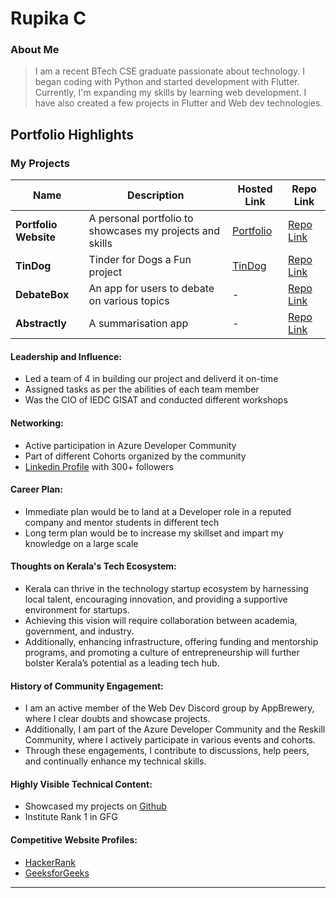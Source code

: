 
# Rupika C

### About Me

>I am a recent BTech CSE graduate passionate about technology. I began coding with Python and started development with Flutter. 
Currently, I'm expanding my skills by learning web development. I have also created a few projects in Flutter and Web dev technologies.



## Portfolio Highlights

### My Projects

| Name                | Description                                                               | Hosted Link                              | Repo Link                                                      |
|---------------------|---------------------------------------------------------------------------|------------------------------------------|----------------------------------------------------------------|
| **Portfolio Website**  | A personal portfolio to showcases my projects and skills                                              | [Portfolio](https://rupika14.github.io/Portfolio/)   |      [Repo Link](https://github.com/rupika14/Portfolio)          |
| **TinDog**  | Tinder for Dogs a Fun project                                            | [TinDog](https://rupika14.github.io/TinDog/)    | [Repo Link](https://github.com/rupika14/TinDog)             |
| **DebateBox**  | An app for users to debate on various topics |  - | [Repo Link](https://github.com/rupika14/debate_box) |
| **Abstractly**  | A summarisation app |-| [Repo Link](https://github.com/rupika14/abstractly1.0) |

#### Leadership and Influence:

- Led a team of 4 in building our project and deliverd it on-time
- Assigned tasks as per the abilities of each team member
- Was the CIO of IEDC GISAT and conducted different workshops

#### Networking:

- Active participation in Azure Developer Community
- Part of different Cohorts organized by the community
- [Linkedin Profile](https://www.linkedin.com/in/rupika-c-a6663124b/) with 300+ followers
  
#### Career Plan:

- Immediate plan would be to land at a Developer role in a reputed company and mentor students in different tech
- Long term plan would be to increase my skillset and impart my knowledge on a large scale

#### Thoughts on Kerala's Tech Ecosystem:

- Kerala can thrive in the technology startup ecosystem by harnessing local talent, encouraging innovation, and providing a supportive environment for startups.
- Achieving this vision will require collaboration between academia, government, and industry.
- Additionally, enhancing infrastructure, offering funding and mentorship programs, and promoting a culture of entrepreneurship will further bolster Kerala’s potential as a leading tech hub.


#### History of Community Engagement:

-  I am an active member of the Web Dev Discord group by AppBrewery, where I clear doubts and showcase projects.
-  Additionally, I am part of the Azure Developer Community and the Reskill Community, where I actively participate in various events and cohorts.
-  Through these engagements, I contribute to discussions, help peers, and continually enhance my technical skills.

#### Highly Visible Technical Content:

- Showcased my projects on [Github](https://github.com/rupika14)
- Institute Rank 1 in GFG


#### Competitive Website Profiles:

- [HackerRank](https://www.hackerrank.com/profile/rupikac145)
- [GeeksforGeeks](https://www.geeksforgeeks.org/user/rupikac/)




---
